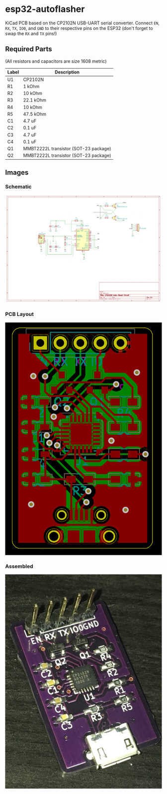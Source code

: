 # esp32-autoflasher

KiCad PCB based on the CP2102N USB-UART serial converter. Connect `EN`, `RX`, `TX`, `IO0`, and `GND` to their respective pins on the ESP32 (don't forget to swap the `RX` and `TX` pins!)

## Required Parts

(All resistors and capacitors are size 1608 metric)

| Label | Description |
| --- | --- |
| U1 | CP2102N |
| R1 | 1 kOhm |
| R2 | 10 kOhm |
| R3 | 22.1 kOhm |
| R4 | 10 kOhm |
| R5 | 47.5 kOhm |
| C1 | 4.7 uF |
| C2 | 0.1 uF |
| C3 | 4.7 uF |
| C4 | 0.1 uF |
| Q1 | MMBT2222L transistor (SOT-23 package) |
| Q2 | MMBT2222L transistor (SOT-23 package) |

## Images

### Schematic
![schematic](images/schematic.png)

### PCB Layout
![pcb](images/pcb.png)


### Assembled
![assembled](images/assembled.jpg)
